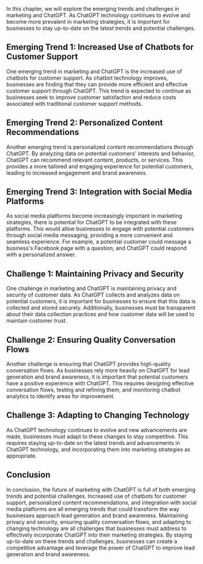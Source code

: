 

In this chapter, we will explore the emerging trends and challenges in marketing and ChatGPT. As ChatGPT technology continues to evolve and become more prevalent in marketing strategies, it is important for businesses to stay up-to-date on the latest trends and potential challenges.

Emerging Trend 1: Increased Use of Chatbots for Customer Support
----------------------------------------------------------------

One emerging trend in marketing and ChatGPT is the increased use of chatbots for customer support. As chatbot technology improves, businesses are finding that they can provide more efficient and effective customer support through ChatGPT. This trend is expected to continue as businesses seek to improve customer satisfaction and reduce costs associated with traditional customer support methods.

Emerging Trend 2: Personalized Content Recommendations
------------------------------------------------------

Another emerging trend is personalized content recommendations through ChatGPT. By analyzing data on potential customers' interests and behavior, ChatGPT can recommend relevant content, products, or services. This provides a more tailored and engaging experience for potential customers, leading to increased engagement and brand awareness.

Emerging Trend 3: Integration with Social Media Platforms
---------------------------------------------------------

As social media platforms become increasingly important in marketing strategies, there is potential for ChatGPT to be integrated with these platforms. This would allow businesses to engage with potential customers through social media messaging, providing a more convenient and seamless experience. For example, a potential customer could message a business's Facebook page with a question, and ChatGPT could respond with a personalized answer.

Challenge 1: Maintaining Privacy and Security
---------------------------------------------

One challenge in marketing and ChatGPT is maintaining privacy and security of customer data. As ChatGPT collects and analyzes data on potential customers, it is important for businesses to ensure that this data is collected and stored securely. Additionally, businesses must be transparent about their data collection practices and how customer data will be used to maintain customer trust.

Challenge 2: Ensuring Quality Conversation Flows
------------------------------------------------

Another challenge is ensuring that ChatGPT provides high-quality conversation flows. As businesses rely more heavily on ChatGPT for lead generation and brand awareness, it is important that potential customers have a positive experience with ChatGPT. This requires designing effective conversation flows, testing and refining them, and monitoring chatbot analytics to identify areas for improvement.

Challenge 3: Adapting to Changing Technology
--------------------------------------------

As ChatGPT technology continues to evolve and new advancements are made, businesses must adapt to these changes to stay competitive. This requires staying up-to-date on the latest trends and advancements in ChatGPT technology, and incorporating them into marketing strategies as appropriate.

Conclusion
----------

In conclusion, the future of marketing with ChatGPT is full of both emerging trends and potential challenges. Increased use of chatbots for customer support, personalized content recommendations, and integration with social media platforms are all emerging trends that could transform the way businesses approach lead generation and brand awareness. Maintaining privacy and security, ensuring quality conversation flows, and adapting to changing technology are all challenges that businesses must address to effectively incorporate ChatGPT into their marketing strategies. By staying up-to-date on these trends and challenges, businesses can create a competitive advantage and leverage the power of ChatGPT to improve lead generation and brand awareness.
